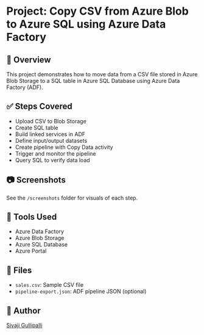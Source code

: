 # Project: Copy CSV from Azure Blob to Azure SQL using Azure Data Factory

## 📌 Overview
This project demonstrates how to move data from a CSV file stored in Azure Blob Storage to a SQL table in Azure SQL Database using Azure Data Factory (ADF).

## ✅ Steps Covered
- Upload CSV to Blob Storage
- Create SQL table
- Build linked services in ADF
- Define input/output datasets
- Create pipeline with Copy Data activity
- Trigger and monitor the pipeline
- Query SQL to verify data load

## 📷 Screenshots
See the `/screenshots` folder for visuals of each step.

## 🔧 Tools Used
- Azure Data Factory
- Azure Blob Storage
- Azure SQL Database
- Azure Portal

## 📂 Files
- `sales.csv`: Sample CSV file
- `pipeline-export.json`: ADF pipeline JSON (optional)

## 📌 Author
[Sivaji Gullipalli](https://www.linkedin.com/in/sivajibackenddeveloper/)

